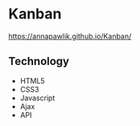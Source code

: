 # Kanban

https://annapawlik.github.io/Kanban/

## Technology 
* HTML5
* CSS3
* Javascript
* Ajax
* API
